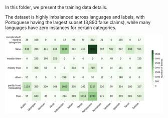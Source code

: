 In this folder, we present the training data details.

The dataset is highly imbalanced across languages and labels, with Portuguese having the largest subset (3,890 false claims), while many languages have zero instances for certain categories.

![Training Data Distribution](train_set.png)
